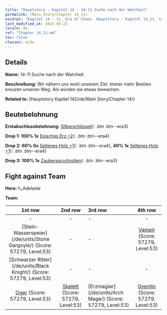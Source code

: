 ```yaml
---
title: "Hauptstory - Kapitel 14 - 14-11 Suche nach der Wahrheit"
permalink: /Main Story/Chapter 14_11/
excerpt: "Kapitel 14 - 11. Era of Chaos  Hauptstory - Kapitel 14_11. 14-11 Suche nach der Wahrheit"
last_modified_at: 2021-04-22
locale: de
ref: "Chapter 14_11.md"
toc: false
classes: wide
---
```


## Details

 **Name:** 14-11 Suche nach der Wahrheit

 **Beschreibung:** Wir nähern uns wohl unserem Ziel. Immer mehr Bestien kreuzen unseren Weg. Als würden sie etwas bewachen.

 **Related to:** [Hauptstory Kapitel 14](/de/Main Story/Chapter 14/)

## Beutebelohnung

 **Erstabschlussbelohnung:** [Silberschlüssel](/ItemsDE/con_693/){: .btn .btn--era3}

 **Drop 1:** **100% 1x** [Episches Erz +2](/ItemsDE/mat_47/){: .btn .btn--era4}

 **Drop 2:** **60% 0x** [Seltenes Holz +1](/ItemsDE/mat_41/){: .btn .btn--era4}, **40% 1x** [Seltenes Holz +1](/ItemsDE/mat_41/){: .btn .btn--era4}

 **Drop 3:** **100% 1x** [Zauberspruchrollen](/ItemsDE/con_694/){: .btn .btn--era3}


## Fight against Team
 **Hero:** h_Adelaide

 **Team:**


  | 1st row | 2nd row | 3rd row | 4th row |
  |:----:|:----:|:----|:----:|
  | - | - | - | - |
  | [Stein-Wasserspeier](/de/units/Stone Gargoyle/) (Score: 57279, Level:53)  | - | - | [Vampir](/de/units/Vampire/) (Score: 57279, Level:53)  |
  | [Schwarzer Ritter](/de/units/Black Knight/) (Score: 57279, Level:53)  | - | - | - |
  | [Oger](/de/units/Ogre/) (Score: 57279, Level:53)  | [Skelett](/de/units/Skeleton/) (Score: 57279, Level:53)  | [Erzmagier](/de/units/Arch Mage/) (Score: 57279, Level:53)  | [Gremlin](/de/units/Gremlin/) (Score: 57279, Level:53)  |


